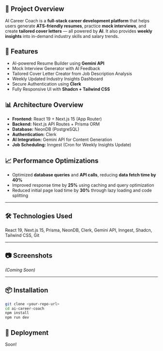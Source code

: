 ## 🚀 Project Overview

AI Career Coach is a **full-stack career development platform** that helps users generate **ATS-friendly resumes**, practice **mock interviews**, and create **tailored cover letters** — all powered by **AI**. It also provides **weekly insights** into in-demand industry skills and salary trends.

## 🌟 Features

- AI-powered Resume Builder using **Gemini API**
- Mock Interview Generator with AI Feedback
- Tailored Cover Letter Creator from Job Description Analysis
- Weekly Updated Industry Insights Dashboard
- Secure Authentication using **Clerk**
- Fully Responsive UI with **Shadcn + Tailwind CSS**

## 📊 Architecture Overview

- **Frontend:** React 19 + Next.js 15 (App Router)
- **Backend:** Next.js API Routes + Prisma ORM
- **Database:** NeonDB (PostgreSQL)
- **Authentication:** Clerk
- **AI Integration:** Gemini API for Content Generation
- **Job Scheduling:** Inngest (Cron for Weekly Insights Update)

## 📈 Performance Optimizations

- Optimized **database queries** and **API calls**, reducing **data fetch time by 40%**
- Improved response time by **25%** using caching and query optimization
- Reduced initial page load time by **30%** through lazy loading and code splitting

---

## 🛠️ Technologies Used

React 19, Next.js 15, Prisma, NeonDB, Clerk, Gemini API, Inngest, Shadcn, Tailwind CSS, Git

---

## 📷 Screenshots

_(Coming Soon)_

---

## 📦 Installation

```bash
git clone <your-repo-url>
cd ai-career-coach
npm install
npm run dev
```

## 📡 Deployment

Soon!
